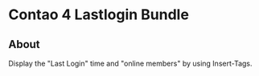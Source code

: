 # Contao 4 Lastlogin Bundle

## About

Display the "Last Login" time and "online members" by using Insert-Tags. 

